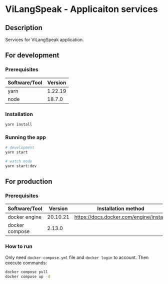 # ViLangSpeak - Applicaiton services

## Description

Services for ViLangSpeak application.

## For development

### Prerequisites

| Software/Tool | Version |
| ------------- | ------- |
| yarn          | 1.22.19 |
| node          | 18.7.0  |

### Installation

```bash
yarn install
```

### Running the app

```bash
# development
yarn start

# watch mode
yarn start:dev
```

## For production

### Prerequisites

| Software/Tool  | Version  | Installation method                     |
| -------------- | -------- | --------------------------------------- |
| docker engine  | 20.10.21 | https://docs.docker.com/engine/install/ |
| docker compose | 2.13.0   |                                         |

### How to run

Only need `docker-compose.yml` file and `docker login` to account. Then execute commands:

```bash
docker compose pull
docker compose up -d
```
